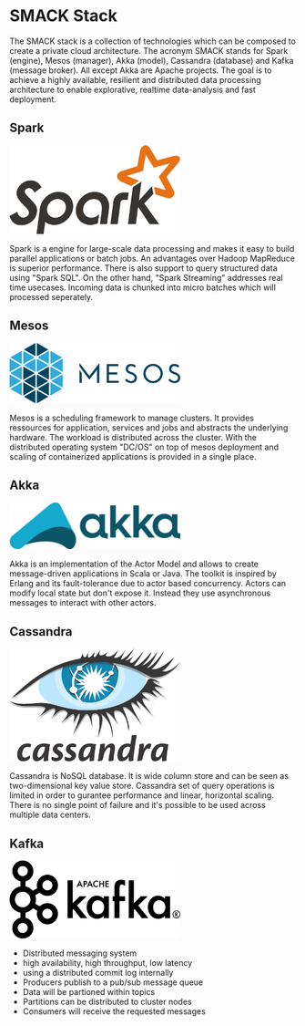 # SMACK Stack

The SMACK stack is a collection of technologies which can be composed to create a private cloud architecture. The acronym SMACK stands for Spark (engine), Mesos (manager), Akka (model), Cassandra (database) and Kafka (message broker). All except Akka are Apache projects. The goal is to achieve a highly available, resilient and distributed data processing architecture to enable explorative, realtime data-analysis and fast deployment.


## Spark

<img width="300" src="https://github.com/andys8/smack-stack-overview/blob/master/img/spark.png?raw=true" alt="Spark">

Spark is a engine for large-scale data processing and makes it easy to build parallel applications or batch jobs. An advantages over Hadoop MapReduce is superior performance. There is also support to query structured data using "Spark SQL". On the other hand, "Spark Streaming" addresses real time usecases. Incoming data is chunked into micro batches which will processed seperately.


## Mesos

<img width="300" src="https://github.com/andys8/smack-stack-overview/blob/master/img/mesos.png?raw=true" alt="Mesos">

Mesos is a scheduling framework to manage clusters. It provides ressources for application, services and jobs and abstracts the underlying hardware. The workload is distributed across the cluster. With the distributed operating system "DC/OS" on top of mesos deployment and scaling of containerized applications is provided in a single place.


## Akka

<img width="300" src="https://github.com/andys8/smack-stack-overview/blob/master/img/akka.png?raw=true" alt="Akka">

Akka is an implementation of the Actor Model and allows to create message-driven applications in Scala or Java. The toolkit is inspired by Erlang and its fault-tolerance due to actor based concurrency. Actors can modify local state but don't expose it. Instead they use asynchronous messages to interact with other actors.


## Cassandra

<img width="300" src="https://github.com/andys8/smack-stack-overview/blob/master/img/cassandra.png?raw=true" alt="Cassandra">

Cassandra is NoSQL database. It is wide column store and can be seen as two-dimensional key value store. Cassandra set of query operations is limited in order to gurantee performance and linear, horizontal scaling. There is no single point of failure and it's possible to be used across multiple data centers.


## Kafka

<img width="300" src="https://github.com/andys8/smack-stack-overview/blob/master/img/kafka.png?raw=true" alt="Kafka">

* Distributed messaging system
* high availability, high throughput, low latency
* using a distributed commit log internally
* Producers publish to a pub/sub message queue
* Data will be partioned within topics
* Partitions can be distributed to cluster nodes
* Consumers will receive the requested messages

